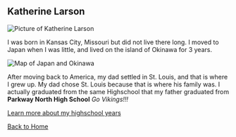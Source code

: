 ## Katherine Larson

![Picture of Katherine Larson](https://user-images.githubusercontent.com/92762045/137926119-a53f74c9-6fef-41ae-b10d-bcbf6cc487d9.jpg)




I was born in Kansas City, Missouri but did not live there long. I moved to Japan when I was little, and lived on the island of Okinawa for 3 years. 

![Map of Japan and Okinawa](https://pelletierskarate.com/wp-content/uploads/2018/05/Okinawa-Map.jpg)



After moving back to America, my dad settled in St. Louis, and that is where I grew up. My dad chose St. Louis because that is where his family was. I actually graduated from the same Highschool that my father graduated from **Parkway North High School** _Go Vikings!!!_

[Learn more about my highschool years](https://github.com/kgldd4/Midterm/blob/4cb9ece2a3c4c40a4eeebb3baf9ffdd2b24406e2/The%20Highschool%20Years.md)

[Back to Home](https://github.com/kgldd4/Midterm/blob/d8f7d0f4576c0302077a5ba824815728590846b2/Readme.md)



  

